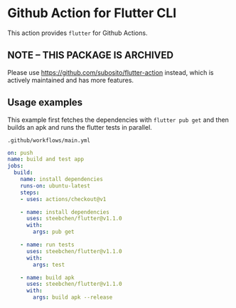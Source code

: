 # Github Action for Flutter CLI

This action provides `flutter` for Github Actions.

## NOTE – THIS PACKAGE IS ARCHIVED

Please use https://github.com/subosito/flutter-action instead, which is actively maintained and has more features.

## Usage examples

This example first fetches the dependencies with `flutter pub get` and then
builds an apk and runs the flutter tests in parallel.

`.github/workflows/main.yml`
```yml
on: push
name: build and test app
jobs:
  build:
    name: install dependencies
    runs-on: ubuntu-latest
    steps:
    - uses: actions/checkout@v1

    - name: install dependencies
      uses: steebchen/flutter@v1.1.0
      with:
        args: pub get

    - name: run tests
      uses: steebchen/flutter@v1.1.0
      with:
        args: test

    - name: build apk
      uses: steebchen/flutter@v1.1.0
      with:
        args: build apk --release
```
